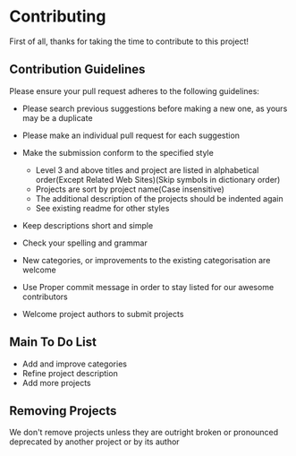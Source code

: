 # Contributing
First of all, thanks for taking the time to contribute to this project!

## Contribution Guidelines
Please ensure your pull request adheres to the following guidelines:

- Please search previous suggestions before making a new one, as yours may be a duplicate
- Please make an individual pull request for each suggestion
- Make the submission conform to the specified style
  - Level 3 and above titles and project are listed in alphabetical order(Except Related Web Sites)(Skip symbols in dictionary order)
  - Projects are sort by project name(Case insensitive)
  - The additional description of the projects should be indented again
  - See existing readme for other styles

- Keep descriptions short and simple
- Check your spelling and grammar
- New categories, or improvements to the existing categorisation are welcome
- Use Proper commit message in order to stay listed for our awesome contributors
- Welcome project authors to submit projects

## Main To Do List
- Add and improve categories
- Refine project description
- Add more projects

## Removing Projects
We don't remove projects unless they are outright broken or pronounced deprecated by another project or by its author
